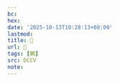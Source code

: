 ```yaml
---
bc:
hex:
date: '2025-10-13T10:28:13+08:00'
lastmod:
title: 􃹽
url: 􃹽
tags: [鸇]
src: DCCV
note:
---
```

